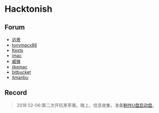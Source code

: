 # Hacktonish

## Forum
- [远景](http://bbs.pcbeta.com/forum.php?mod=viewthread&tid=1753483&page=1#pid47417983)
- [tonymacx86](https://www.tonymacx86.com/)
- [Kexts](http://www.insanelymac.com/forum/files/category/2-kexts/)
- [imac](https://imac.hk/tag/%E9%BB%91%E8%8B%B9%E6%9E%9C/)
- [威锋](https://bbs.feng.com/thread-htm-fid-102.html)
- [jikemac](https://www.jikemac.com/)
- [bitbucket](https://bitbucket.org/RehabMan/os-x-fake-pci-id)
- [itmanbu](https://www.itmanbu.com/appleacpiplatform.html)

## Record
>2018
>02-06:第二次开坑黑苹果。晚上，信息收集，准备[制作U盘启动盘](http://bbs.pcbeta.com/viewthread-1764286-1-5.html)。

